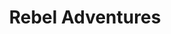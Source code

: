 ---
title: "Rebel Adventures"
address: "Clonakilty, Co. Cork"
tel: "+353 (0)23 884 3998"
county: "Cork"
category: "Archery"
type: "Content"
lat: "51.62516784667969"
lng: "-8.882451057434082"
---